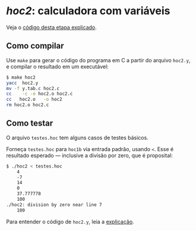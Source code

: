 # *hoc2*: calculadora com variáveis

Veja o [código desta etapa explicado](https://ramalho.github.io/hoc/etapa2).

## Como compilar

Use `make` para gerar o código do programa em C a partir do arquivo `hoc2.y`, e compilar o resultado em um executável:

```bash
$ make hoc2
yacc  hoc2.y 
mv -f y.tab.c hoc2.c
cc    -c -o hoc2.o hoc2.c
cc   hoc2.o   -o hoc2
rm hoc2.o hoc2.c
```


## Como testar

O arquivo `testes.hoc` tem alguns casos de testes básicos.

Forneça `testes.hoc` para `hoc1b` via entrada padrão, usando `<`. Esse é resultado esperado — inclusive a divisão por zero, que é proposital:

```bash
$ ./hoc2 < testes.hoc 
	4
	-7
	14
	0
	37.777778
	100
./hoc2: division by zero near line 7
	100
```

Para entender o código de `hoc2.y`, leia a [explicação](https://ramalho.github.io/hoc/etapa2).
